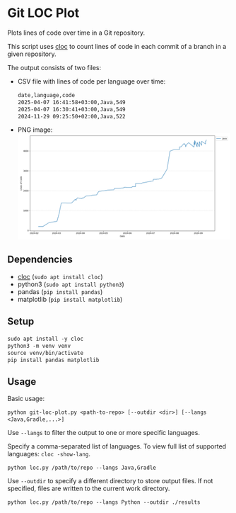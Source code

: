 # Git LOC Plot

Plots lines of code over time in a Git repository.

This script uses [cloc](https://github.com/AlDanial/cloc) to count lines of code in each commit of a branch in a given repository. 

The output consists of two files:

* CSV file with lines of code per language over time:
    ```
    date,language,code
    2025-04-07 16:41:58+03:00,Java,549
    2025-04-07 16:30:41+03:00,Java,549
    2024-11-29 09:25:50+02:00,Java,522
    ```
* PNG image:
    ![](./output_example.png)

## Dependencies
* [cloc](https://github.com/AlDanial/cloc) (`sudo apt install cloc`)
* python3 (`sudo apt install python3`)
* pandas (`pip install pandas`)
* matplotlib (`pip install matplotlib`)

## Setup
```
sudo apt install -y cloc
python3 -m venv venv
source venv/bin/activate
pip install pandas matplotlib
```

## Usage

Basic usage:

```
python git-loc-plot.py <path-to-repo> [--outdir <dir>] [--langs <Java,Gradle,...>]
```

Use `--langs` to filter the output to one or more specific languages.

Specify a comma-separated list of languages. To view full list of supported languages: `cloc -show-lang`.

```
python loc.py /path/to/repo --langs Java,Gradle
```

Use `--outdir` to specify a different directory to store output files. If not specified, files are written to the current work directory.

```
python loc.py /path/to/repo --langs Python --outdir ./results
```
